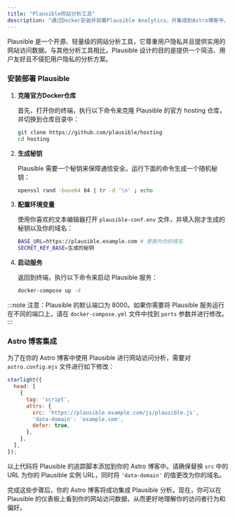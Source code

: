 ```yaml
---
title: "Plausible网站分析工具"
description: "通过Docker安装并部署Plausible Analytics，并集成到Astro博客中。"
---
```


Plausible 是一个开源、轻量级的网站分析工具，它尊重用户隐私并且提供实用的网站访问数据。与其他分析工具相比，Plausible 设计的目的是提供一个简洁、用户友好且不侵犯用户隐私的分析方案。

### 安装部署 Plausible

1. **克隆官方Docker仓库**

   首先，打开你的终端，执行以下命令来克隆 Plausible 的官方 hosting 仓库，并切换到仓库目录中：

    ```bash
    git clone https://github.com/plausible/hosting
    cd hosting
    ```

2. **生成秘钥**

   Plausible 需要一个秘钥来保障通信安全。运行下面的命令生成一个随机秘钥：

    ```bash
    openssl rand -base64 64 | tr -d '\n' ; echo
    ```

3. **配置环境变量**

   使用你喜欢的文本编辑器打开 `plausible-conf.env` 文件，并填入刚才生成的秘钥以及你的域名：

    ```bash
   BASE_URL=https://plausible.example.com # 更换为你的域名
   SECRET_KEY_BASE=生成的秘钥
   ```

4. **启动服务**

   返回到终端，执行以下命令来启动 Plausible 服务：

    ```bash
    docker-compose up -d
    ```

:::note
注意：Plausible 的默认端口为 8000。如果你需要将 Plausible 服务运行在不同的端口上，请在 `docker-compose.yml` 文件中找到 `ports` 参数并进行修改。
:::

### Astro 博客集成

为了在你的 Astro 博客中使用 Plausible 进行网站访问分析，需要对 `astro.config.mjs` 文件进行如下修改：

```javascript
starlight({
  head: [
    {
      tag: 'script',
      attrs: {
        src: 'https://plausible.example.com/js/plausible.js',
        'data-domain': 'example.com',
        defer: true,
      },
    },
  ],
});
```

以上代码将 Plausible 的追踪脚本添加到你的 Astro 博客中。请确保替换 `src` 中的 URL 为你的 Plausible 实例 URL，同时将 `'data-domain'` 的值更改为你的域名。

完成这些步骤后，你的 Astro 博客将成功集成 Plausible 分析。现在，你可以在 Plausible 的仪表板上看到你的网站访问数据，从而更好地理解你的访问者行为和偏好。